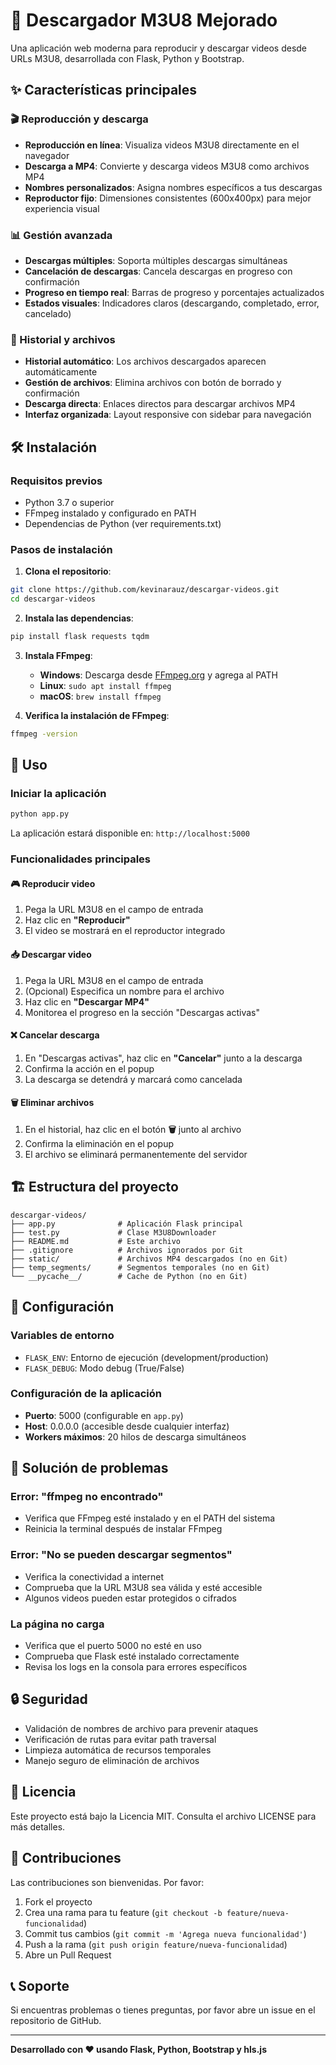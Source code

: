 # 🎥 Descargador M3U8 Mejorado

Una aplicación web moderna para reproducir y descargar videos desde URLs M3U8, desarrollada con Flask, Python y Bootstrap.

## ✨ Características principales

### 🎬 Reproducción y descarga
- **Reproducción en línea**: Visualiza videos M3U8 directamente en el navegador
- **Descarga a MP4**: Convierte y descarga videos M3U8 como archivos MP4
- **Nombres personalizados**: Asigna nombres específicos a tus descargas
- **Reproductor fijo**: Dimensiones consistentes (600x400px) para mejor experiencia visual

### 📊 Gestión avanzada
- **Descargas múltiples**: Soporta múltiples descargas simultáneas
- **Cancelación de descargas**: Cancela descargas en progreso con confirmación
- **Progreso en tiempo real**: Barras de progreso y porcentajes actualizados
- **Estados visuales**: Indicadores claros (descargando, completado, error, cancelado)

### 📁 Historial y archivos
- **Historial automático**: Los archivos descargados aparecen automáticamente
- **Gestión de archivos**: Elimina archivos con botón de borrado y confirmación
- **Descarga directa**: Enlaces directos para descargar archivos MP4
- **Interfaz organizada**: Layout responsive con sidebar para navegación

## 🛠️ Instalación

### Requisitos previos
- Python 3.7 o superior
- FFmpeg instalado y configurado en PATH
- Dependencias de Python (ver requirements.txt)

### Pasos de instalación

1. **Clona el repositorio**:
```bash
git clone https://github.com/kevinarauz/descargar-videos.git
cd descargar-videos
```

2. **Instala las dependencias**:
```bash
pip install flask requests tqdm
```

3. **Instala FFmpeg**:
   - **Windows**: Descarga desde [FFmpeg.org](https://ffmpeg.org/download.html) y agrega al PATH
   - **Linux**: `sudo apt install ffmpeg`
   - **macOS**: `brew install ffmpeg`

4. **Verifica la instalación de FFmpeg**:
```bash
ffmpeg -version
```

## 🚀 Uso

### Iniciar la aplicación

```bash
python app.py
```

La aplicación estará disponible en: `http://localhost:5000`

### Funcionalidades principales

#### 🎮 Reproducir video
1. Pega la URL M3U8 en el campo de entrada
2. Haz clic en **"Reproducir"**
3. El video se mostrará en el reproductor integrado

#### 📥 Descargar video
1. Pega la URL M3U8 en el campo de entrada
2. (Opcional) Especifica un nombre para el archivo
3. Haz clic en **"Descargar MP4"**
4. Monitorea el progreso en la sección "Descargas activas"

#### ❌ Cancelar descarga
1. En "Descargas activas", haz clic en **"Cancelar"** junto a la descarga
2. Confirma la acción en el popup
3. La descarga se detendrá y marcará como cancelada

#### 🗑️ Eliminar archivos
1. En el historial, haz clic en el botón **🗑️** junto al archivo
2. Confirma la eliminación en el popup
3. El archivo se eliminará permanentemente del servidor

## 🏗️ Estructura del proyecto

```
descargar-videos/
├── app.py              # Aplicación Flask principal
├── test.py             # Clase M3U8Downloader
├── README.md           # Este archivo
├── .gitignore          # Archivos ignorados por Git
├── static/             # Archivos MP4 descargados (no en Git)
├── temp_segments/      # Segmentos temporales (no en Git)
└── __pycache__/        # Cache de Python (no en Git)
```

## 🔧 Configuración

### Variables de entorno
- `FLASK_ENV`: Entorno de ejecución (development/production)
- `FLASK_DEBUG`: Modo debug (True/False)

### Configuración de la aplicación
- **Puerto**: 5000 (configurable en `app.py`)
- **Host**: 0.0.0.0 (accesible desde cualquier interfaz)
- **Workers máximos**: 20 hilos de descarga simultáneos

## 🚨 Solución de problemas

### Error: "ffmpeg no encontrado"
- Verifica que FFmpeg esté instalado y en el PATH del sistema
- Reinicia la terminal después de instalar FFmpeg

### Error: "No se pueden descargar segmentos"
- Verifica la conectividad a internet
- Comprueba que la URL M3U8 sea válida y esté accesible
- Algunos videos pueden estar protegidos o cifrados

### La página no carga
- Verifica que el puerto 5000 no esté en uso
- Comprueba que Flask esté instalado correctamente
- Revisa los logs en la consola para errores específicos

## 🔒 Seguridad

- Validación de nombres de archivo para prevenir ataques
- Verificación de rutas para evitar path traversal
- Limpieza automática de recursos temporales
- Manejo seguro de eliminación de archivos

## 📄 Licencia

Este proyecto está bajo la Licencia MIT. Consulta el archivo LICENSE para más detalles.

## 🤝 Contribuciones

Las contribuciones son bienvenidas. Por favor:

1. Fork el proyecto
2. Crea una rama para tu feature (`git checkout -b feature/nueva-funcionalidad`)
3. Commit tus cambios (`git commit -m 'Agrega nueva funcionalidad'`)
4. Push a la rama (`git push origin feature/nueva-funcionalidad`)
5. Abre un Pull Request

## 📞 Soporte

Si encuentras problemas o tienes preguntas, por favor abre un issue en el repositorio de GitHub.

---

**Desarrollado con ❤️ usando Flask, Python, Bootstrap y hls.js**